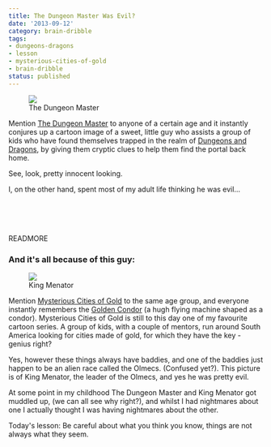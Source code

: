 ```yaml
---
title: The Dungeon Master Was Evil?
date: '2013-09-12'
category: brain-dribble
tags:
- dungeons-dragons
- lesson
- mysterious-cities-of-gold
- brain-dribble
status: published
---
```


<figure>
	<img src="http://rumyrashead.com/wp-content/uploads/2013/09/dungeonmaster.jpg" />
	<figcaption>The Dungeon Master</figcaption>
</figure>

Mention <a href="http://www.dungeonsdragonscartoon.com/2009/08/dungeon-master.html" rel="external">The Dungeon Master</a> to anyone of a certain age and it instantly conjures up a cartoon image of a sweet, little guy who assists a group of kids who have found themselves trapped in the realm of <a href="http://en.wikipedia.org/wiki/Dungeons_%26_Dragons_(TV_series)" rel="external">Dungeons and Dragons</a>, by giving them cryptic clues to help them find the portal back home.

See, look, pretty innocent looking.

<p style="margin-bottom:80px;">I, on the other hand, spent most of my adult life thinking he was evil...</p>

READMORE

<h3>And it's all because of this guy:</h3>

<figure>
	<img src="http://rumyrashead.com/wp-content/uploads/2013/09/almenac.jpg" />
	<figcaption>King Menator</figcaption>
</figure>

Mention <a href="http://en.wikipedia.org/wiki/The_Mysterious_Cities_of_Gold" rel="external">Mysterious Cities of Gold</a> to the same age group, and everyone instantly remembers the <a href="http://www.youtube.com/watch?v=cBafWOTTSTo" rel="external">Golden Condor</a> (a hugh flying machine shaped as a condor). Mysterious Cities of Gold is still to this day one of my favourite cartoon series. A group of kids, with a couple of mentors, run around South America looking for cities made of gold, for which they have the key - genius right?

Yes, however these things always have baddies, and one of the baddies just happen to be an alien race called the Olmecs. (Confused yet?). This picture is of King Menator, the leader of the Olmecs, and yes he was pretty evil.

At some point in my childhood The Dungeon Master and King Menator got muddled up, (we can all see why right?), and whilst I had nightmares about one I actually thought I was having nightmares about the other.

Today's lesson: Be careful about what you think you know, things are not always what they seem.
